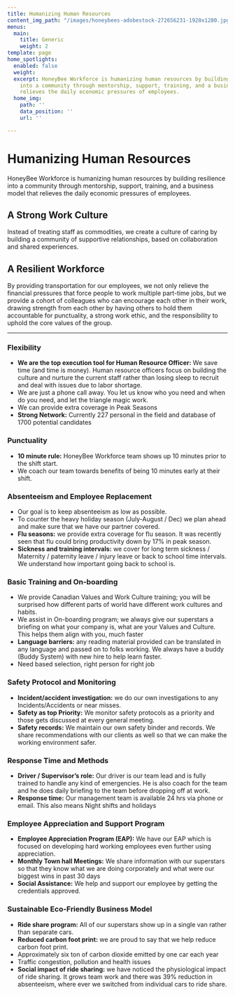 ```yaml
---
title: Humanizing Human Resources
content_img_path: "/images/honeybees-adobestock-272656231-1920x1280.jpg"
menus:
  main:
    title: Generic
    weight: 2
template: page
home_spotlights:
  enabled: false
  weight: 
  excerpt: HoneyBee Workforce is humanizing human resources by building resilience
    into a community through mentorship, support, training, and a business model that
    relieves the daily economic pressures of employees.
  home_img:
    path: ''
    data_position: ''
    url: ''

---
```

# Humanizing Human Resources

HoneyBee Workforce is humanizing human resources by building resilience into a community through mentorship, support, training, and a business model that relieves the daily economic pressures of employees.

## A Strong Work Culture

Instead of treating staff as commodities, we create a culture of caring by building a community of supportive relationships, based on collaboration and shared experiences.

## A Resilient Workforce

By providing transportation for our employees, we not only relieve the financial pressures that force people to work multiple part-time jobs, but we provide a cohort of colleagues who can encourage each other in their work, drawing strength from each other by having others to hold them accountable for punctuality, a strong work ethic, and the responsibility to uphold the core values of the group.

***

### Flexibility

* **We are the top execution tool for Human Resource Officer:** We save time (and time is money). Human resource officers focus on building the culture and nurture the current staff rather than losing sleep to recruit and deal with issues due to labor shortage.
* We are just a phone call away. You let us know who you need and when do you need, and let the triangle magic work.
* We can provide extra coverage in Peak Seasons
* **Strong Network:** Currently 227 personal in the field and database of 1700 potential candidates

### Punctuality

* **10 minute rule:** HoneyBee Workforce team shows up 10 minutes prior to the shift start.
* We coach our team towards benefits of being 10 minutes early at their shift.

### Absenteeism and Employee Replacement

* Our goal is to keep absenteeism as low as possible.
* To counter the heavy holiday season (July-August / Dec) we plan ahead and make sure that we have our partner covered.
* **Flu seasons:** we provide extra coverage for flu season. It was recently seen that flu could bring productivity down by 17% in peak season.
* **Sickness and training intervals:** we cover for long term sickness / Maternity / paternity leave / injury leave or back to school time intervals. We understand how important going back to school is.

### Basic Training and On-boarding

* We provide Canadian Values and Work Culture training; you will be surprised how different parts of world have different work cultures and habits.
* We assist in On-boarding program; we always give our superstars a briefing on what your company is, what are your Values and Culture. This helps them align with you, much faster
* **Language barriers:** any reading material provided can be translated in any language and passed on to folks working. We always have a buddy (Buddy System) with new hire to help learn faster.
* Need based selection, right person for right job

### Safety Protocol and Monitoring

* **Incident/accident investigation:** we do our own investigations to any Incidents/Accidents or near misses.
* **Safety as top Priority:** We monitor safety protocols as a priority and those gets discussed at every general meeting.
* **Safety records:** We maintain our own safety binder and records. We share recommendations with our clients as well so that we can make the working environment safer.

### Response Time and Methods

* **Driver / Supervisor’s role:** Our driver is our team lead and is fully trained to handle any kind of emergencies. He is also coach for the team and he does daily briefing to the team before dropping off at work.
* **Response time:** Our management team is available 24 hrs via phone or email. This also means Night shifts and holidays

### Employee Appreciation and Support Program

* **Employee Appreciation Program (EAP):** We have our EAP which is focused on developing hard working employees even further using appreciation.
* **Monthly Town hall Meetings:** We share information with our superstars so that they know what we are doing corporately and what were our biggest wins in past 30 days
* **Social Assistance:** We help and support our employee by getting the credentials approved.

### Sustainable Eco-Friendly Business Model

* **Ride share program:** All of our superstars show up in a single van rather than separate cars.
* **Reduced carbon foot print:** we are proud to say that we help reduce carbon foot print.
* Approximately six ton of carbon dioxide emitted by one car each year
* Traffic congestion, pollution and health issues
* **Social impact of ride sharing:** we have noticed the physiological impact of ride sharing. It grows team work and there was 39% reduction in absenteeism, where ever we switched from individual cars to ride share.